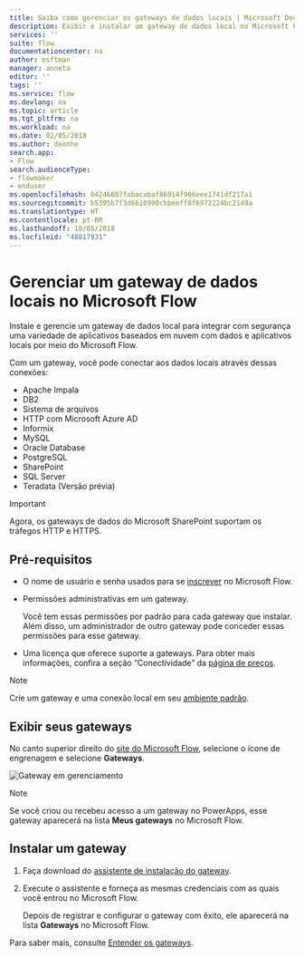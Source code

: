 ```yaml
---
title: Saiba como gerenciar os gateways de dados locais | Microsoft Docs
description: Exibir e instalar um gateway de dados local no Microsoft Flow
services: ''
suite: flow
documentationcenter: na
author: msftman
manager: anneta
editor: ''
tags: ''
ms.service: flow
ms.devlang: na
ms.topic: article
ms.tgt_pltfrm: na
ms.workload: na
ms.date: 02/05/2018
ms.author: deonhe
search.app:
- Flow
search.audienceType:
- flowmaker
- enduser
ms.openlocfilehash: 04246007fabacabaf86914f906eee1741df217a1
ms.sourcegitcommit: b5395b7f3d6610990cbbeeff8f6972224bc2149a
ms.translationtype: HT
ms.contentlocale: pt-BR
ms.lasthandoff: 10/05/2018
ms.locfileid: "48817931"
---
```

# <a name="manage-an-on-premises-data-gateway-in-microsoft-flow"></a>Gerenciar um gateway de dados locais no Microsoft Flow

Instale e gerencie um gateway de dados local para integrar com segurança uma variedade de aplicativos baseados em nuvem com dados e aplicativos locais por meio do Microsoft Flow.

Com um gateway, você pode conectar aos dados locais através dessas conexões:

* Apache Impala
* DB2
* Sistema de arquivos
* HTTP com Microsoft Azure AD
* Informix
* MySQL
* Oracle Database
* PostgreSQL
* SharePoint
* SQL Server
* Teradata (Versão prévia)

> [!IMPORTANT]
> Agora, os gateways de dados do Microsoft SharePoint suportam os tráfegos HTTP e HTTPS.

## <a name="prerequisites"></a>Pré-requisitos

* O nome de usuário e senha usados para se [inscrever](sign-up-sign-in.md) no Microsoft Flow.
* Permissões administrativas em um gateway.

  Você tem essas permissões por padrão para cada gateway que instalar. Além disso, um administrador de outro gateway pode conceder essas permissões para esse gateway.
* Uma licença que oferece suporte a gateways. Para obter mais informações, confira a seção “Conectividade” da [página de preços](https://flow.microsoft.com/pricing/).

> [!NOTE]
> Crie um gateway e uma conexão local em seu [ambiente padrão](environments-overview-maker.md).



## <a name="view-your-gateways"></a>Exibir seus gateways

No canto superior direito do [site do Microsoft Flow](https://flow.microsoft.com), selecione o ícone de engrenagem e selecione **Gateways**.

![Gateway em gerenciamento][1]

> [!NOTE]
> Se você criou ou recebeu acesso a um gateway no PowerApps, esse gateway aparecerá na lista **Meus gateways** no Microsoft Flow.



## <a name="install-a-gateway"></a>Instalar um gateway

1. Faça download do [assistente de instalação do gateway](https://go.microsoft.com/fwlink/?LinkID=820580&clcid=0x409).

1. Execute o assistente e forneça as mesmas credenciais com as quais você entrou no Microsoft Flow.

    Depois de registrar e configurar o gateway com êxito, ele aparecerá na lista **Gateways** no Microsoft Flow.

Para saber mais, consulte [Entender os gateways](gateway-reference.md).

<!-- Image references -->
[1]: ./media/manage-gateway/view-gateways.png
